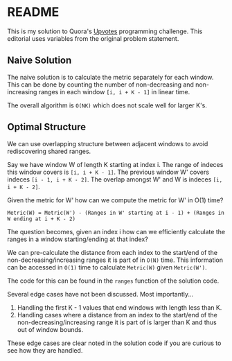 # README

This is my solution to Quora's [Upvotes](https://www.hackerrank.com/contests/quora-haqathon/challenges/upvotes)
programming challenge. This editorial uses variables from the original problem
statement.

## Naive Solution

The naive solution is to calculate the metric separately for each window. This
can be done by counting the number of non-decreasing and non-increasing ranges
in each window `[i, i + K - 1]` in linear time.

The overall algorithm is `O(NK)` which does not scale well for larger K's.

## Optimal Structure

We can use overlapping structure between adjacent windows to avoid
rediscovering shared ranges.

Say we have window W of length K starting at index i. The range of indeces this
window covers is `[i, i + K - 1]`. The previous window W' covers indeces
`[i - 1, i + K - 2]`. The overlap amongst W' and W is indeces `[i, i + K - 2]`.

Given the metric for W' how can we compute the metric for W' in O(1) time?

`Metric(W) = Metric(W') - (Ranges in W' starting at i - 1) + (Ranges in W ending at i + K - 2)`

The question becomes, given an index i how can we efficiently calculate the
ranges in a window starting/ending at that index?

We can pre-calculate the distance from each index to the start/end of the
non-decreasing/increasing ranges it is part of in `O(N)` time. This information
can be accessed in `O(1)` time to calculate `Metric(W)` given `Metric(W')`.

The code for this can be found in the `ranges` function of the solution code.

Several edge cases have not been discussed. Most importantly...

1. Handling the first K - 1 values that end windows with length less than K.
2. Handling cases where a distance from an index to the start/end of the
non-decreasing/increasing range it is part of is larger than K and thus out of
window bounds.

These edge cases are clear noted in the solution code if you are curious to
see how they are handled.

